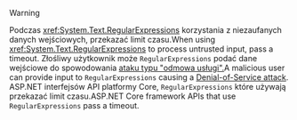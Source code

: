 > [!WARNING]
> <span data-ttu-id="ad540-101">Podczas <xref:System.Text.RegularExpressions> korzystania z niezaufanych danych wejściowych, przekazać limit czasu.</span><span class="sxs-lookup"><span data-stu-id="ad540-101">When using <xref:System.Text.RegularExpressions> to process untrusted input, pass a timeout.</span></span> <span data-ttu-id="ad540-102">Złośliwy użytkownik może `RegularExpressions` podać dane wejściowe do spowodowania [ataku typu "odmowa usługi".](https://www.us-cert.gov/ncas/tips/ST04-015)</span><span class="sxs-lookup"><span data-stu-id="ad540-102">A malicious user can provide input to `RegularExpressions` causing a [Denial-of-Service attack](https://www.us-cert.gov/ncas/tips/ST04-015).</span></span> <span data-ttu-id="ad540-103">ASP.NET interfejsów API platformy Core, `RegularExpressions` które używają przekazać limit czasu.</span><span class="sxs-lookup"><span data-stu-id="ad540-103">ASP.NET Core framework APIs that use `RegularExpressions` pass a timeout.</span></span>